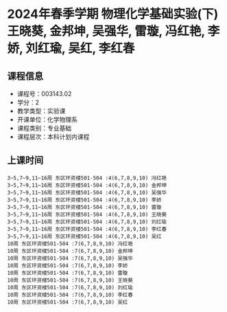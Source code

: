 # 2024年春季学期 物理化学基础实验(下) 王晓葵, 金邦坤, 吴强华, 雷璇, 冯红艳, 李娇, 刘红瑜, 吴红, 李红春






## 课程信息

- 课程号：003143.02
- 学分：2
- 教学类型：实验课
- 开课单位：化学物理系
- 课程类别：专业基础
- 课程层次：本科计划内课程

## 上课时间

```
3~5,7~9,11~16周 东区环资楼501-504 :4(6,7,8,9,10) 冯红艳
3~5,7~9,11~16周 东区环资楼501-504 :4(6,7,8,9,10) 金邦坤
3~5,7~9,11~16周 东区环资楼501-504 :4(6,7,8,9,10) 吴强华
3~5,7~9,11~16周 东区环资楼501-504 :4(6,7,8,9,10) 李娇
3~5,7~9,11~16周 东区环资楼501-504 :4(6,7,8,9,10) 雷璇
3~5,7~9,11~16周 东区环资楼501-504 :4(6,7,8,9,10) 王晓葵
3~5,7~9,11~16周 东区环资楼501-504 :4(6,7,8,9,10) 刘红瑜
3~5,7~9,11~16周 东区环资楼501-504 :4(6,7,8,9,10) 李红春
3~5,7~9,11~16周 东区环资楼501-504 :4(6,7,8,9,10) 吴红
10周 东区环资楼501-504 :7(6,7,8,9,10) 冯红艳
10周 东区环资楼501-504 :7(6,7,8,9,10) 金邦坤
10周 东区环资楼501-504 :7(6,7,8,9,10) 吴强华
10周 东区环资楼501-504 :7(6,7,8,9,10) 李娇
10周 东区环资楼501-504 :7(6,7,8,9,10) 雷璇
10周 东区环资楼501-504 :7(6,7,8,9,10) 王晓葵
10周 东区环资楼501-504 :7(6,7,8,9,10) 刘红瑜
10周 东区环资楼501-504 :7(6,7,8,9,10) 李红春
10周 东区环资楼501-504 :7(6,7,8,9,10) 吴红
```

